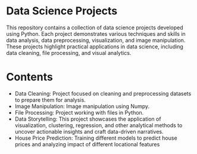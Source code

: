 # Data Science Projects
This repository contains a collection of data science projects developed using Python. Each project demonstrates various techniques and skills in data analysis, data preprocessing, visualization, and image manipulation. These projects highlight practical applications in data science, including data cleaning, file processing, and visual analytics.
# Contents
- Data Cleaning: Project focused on cleaning and preprocessing datasets to prepare them for analysis.
- Image Manipulation: Image manipulation using Numpy.
- File Processing: Project working with files in Python.
- Data Storytelling: This project showcases the application of visualization, clustering, regression, and other analytical methods to uncover actionable insights and craft data-driven narratives.
- House Price Prediction: Training different models to predict house prices and analyzing impact of different locational features